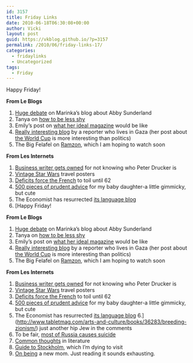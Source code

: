 ```yaml
---
id: 3157
title: Friday Links
date: 2010-06-18T06:30:08+00:00
author: Vicki
layout: post
guid: https://vkblog.github.io/?p=3157
permalink: /2010/06/friday-links-17/
categories:
  - fridaylinks
  - Uncategorized
tags:
  - Friday
---
```

Happy Friday!

**From Le Blogs**

  1. [Huge debate](http://www.motherhoodinnyc.com/16-year-old-feared-lost-at-sea-is-found-alive-in-indian-ocean?utm_source=feedburner&utm_medium=feed&utm_campaign=Feed%3A+blogspot%2FvSUd+%28Motherhood+in+NYC%29) on Marinka&#8217;s blog about Abby Sunderland
  2. Tanya on [how to be less shy](http://blog.tanyakhovanova.com/?p=246)
  3. Emily&#8217;s post on [what her ideal magazine](http://emilylhauserinmyhead.wordpress.com/2010/06/14/i-contain-multitudes/) would be like
  4. [Really interesting blog](http://gazadispatches.blogspot.com/) by a reporter who lives in Gaza (her post about [the World Cup](http://gazadispatches.blogspot.com/2010/06/and-prize-for-worst-world-cup-party.html) is more interesting than politics)
  5. The Big Felafel on [Ramzon](http://www.thebigfelafel.com/a-green-light-for-ramzor-a-must-watch-sitcom-and-ulpan/), which I am hoping to watch soon

**From Les Internets**

  1. [Business writer gets owned](http://www.businessinsider.com/meet-the-guy-who-taught-mark-zuckerberg-everything-he-knows-about-management-2010-6) for not knowing who Peter Drucker is
  2. [Vintage Star Wars](http://www.flickr.com/photos/justinvg/tags/starwars/) travel posters
  3. [Deficits force the French](http://www.washingtonpost.com/wp-dyn/content/article/2010/06/16/AR2010061601350.html?nav=rss_email/components) to toil until 62
  4. [500 pieces of prudent advice](http://www.prudentadviceformybabydaughter.com/) for my baby daughter-a little gimmicky, but cute
  5. The Economist has resurrected [its language blog](http://www.economist.com/blogs/Johnson)
  6. [Happy Friday!

**From Le Blogs**

  1. [Huge debate](http://www.motherhoodinnyc.com/16-year-old-feared-lost-at-sea-is-found-alive-in-indian-ocean?utm_source=feedburner&utm_medium=feed&utm_campaign=Feed%3A+blogspot%2FvSUd+%28Motherhood+in+NYC%29) on Marinka&#8217;s blog about Abby Sunderland
  2. Tanya on [how to be less shy](http://blog.tanyakhovanova.com/?p=246)
  3. Emily&#8217;s post on [what her ideal magazine](http://emilylhauserinmyhead.wordpress.com/2010/06/14/i-contain-multitudes/) would be like
  4. [Really interesting blog](http://gazadispatches.blogspot.com/) by a reporter who lives in Gaza (her post about [the World Cup](http://gazadispatches.blogspot.com/2010/06/and-prize-for-worst-world-cup-party.html) is more interesting than politics)
  5. The Big Felafel on [Ramzon](http://www.thebigfelafel.com/a-green-light-for-ramzor-a-must-watch-sitcom-and-ulpan/), which I am hoping to watch soon

**From Les Internets**

  1. [Business writer gets owned](http://www.businessinsider.com/meet-the-guy-who-taught-mark-zuckerberg-everything-he-knows-about-management-2010-6) for not knowing who Peter Drucker is
  2. [Vintage Star Wars](http://www.flickr.com/photos/justinvg/tags/starwars/) travel posters
  3. [Deficits force the French](http://www.washingtonpost.com/wp-dyn/content/article/2010/06/16/AR2010061601350.html?nav=rss_email/components) to toil until 62
  4. [500 pieces of prudent advice](http://www.prudentadviceformybabydaughter.com/) for my baby daughter-a little gimmicky, but cute
  5. The Economist has resurrected [its language blog](http://www.economist.com/blogs/Johnson)
  6.](http://www.tabletmag.com/arts-and-culture/books/36283/breeding-zionism/) just another hip Jew in the comments
  7. To be fair, [most of Russia causes suicide](http://www.independent.co.uk/news/world/europe/dostoevsky-images-on-metro-lsquocould-cause-suicidesrsquo-1973964.html)
  8. [Common thoughts](http://www.slate.com/id/2256007/) in literature
  9. [Guide to Stockholm](http://www.designspongeonline.com/2010/06/stockholm-guide.html), which I&#8217;m dying to visit
 10. [On being](http://goatmilkblog.com/2010/06/14/being-a-new-mom-changing-diapers-in-a-suit/) a new mom. Just reading it sounds exhausting.